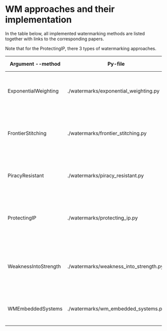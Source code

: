 # WM approaches and their implementation 

In the table below, all implemented watermarking methods are listed together with links to the corresponding papers. 

Note that for the ProtectingIP, there 3 types of watermarking approaches.


| Argument --method    | Py-file                                | Access paper                                                                                                                                                              | Comments                                                                                                                                            |
|----------------------|----------------------------------------|---------------------------------------------------------------------------------------------------------------------------------------------------------------------------|-----------------------------------------------------------------------------------------------------------------------------------------------------|
| ExponentialWeighting | ./watermarks/exponential_weighting.py  | [Robust Watermarking of Neural Network with Exponential Weighting](https://www.doi.org/10.1145/3321705.3329808)                                                          | In-distribution trigger images, with exponentially weighting layers, needs a pre-trained model                                                      |
| FrontierStitching    | ./watermarks/frontier_stitching.py     | [Adversarial Frontier Stitching for Remote Neural Network Watermarking](https://www.doi.org/10.1007/s00521-019-04434-z)                                                  | Perturbation-based trigger images, needs a pre-trained model for generating adversarial images                                                      |
| PiracyResistant      | ./watermarks/piracy_resistant.py       | [Piracy Resistant Watermarks for Deep Neural Networks](http://arxiv.org/abs/1910.01226)                                                                                  | Pattern-based trigger images                                                                                                                        |
| ProtectingIP         | ./watermarks/protecting_ip.py          | [Protecting Intellectual Property of Deep Neural Networks with Watermarking](https://www.doi.org/10.1145/3196494.3196550)                                                | This paper implements 3 types, which are defined through the --wm_type argument. Choices: 'content' (pattern based), 'unrelated' (OOD), 'noise'     |
| WeaknessIntoStrength | ./watermarks/weakness_into_strength.py | [Turning Your Weakness Into a Strength: Watermarking Deep Neural Networks by Backdooring](https://www.usenix.org/system/files/conference/usenixsecurity18/sec18-adi.pdf) | OOD trigger images, the trigger images are provided by the authors and stored in ./data/trigger_set/weakness_into_strength/, unfortunately only 100 |
| WMEmbeddedSystems    | ./watermarks/wm_embedded_systems.py    | [Watermarking deep neural networks for embedded systems](https://www.doi.org/10.1145/3240765.3240862)                                                                    | Pattern-based trigger images                                                                                                                        |

